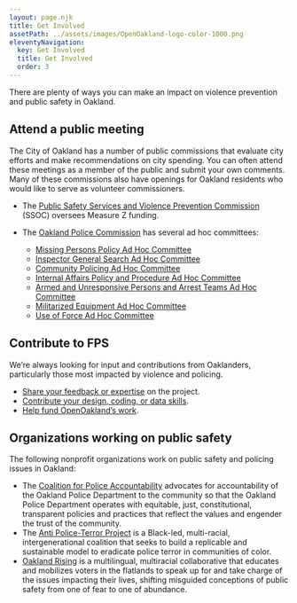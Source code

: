 ```yaml
---
layout: page.njk
title: Get Involved
assetPath: ../assets/images/OpenOakland-logo-color-1000.png
eleventyNavigation:
  key: Get Involved
  title: Get Involved
  order: 3
---
```


There are plenty of ways you can make an impact on violence prevention and public safety in Oakland.

## Attend a public meeting

The City of Oakland has a number of public commissions that evaluate city efforts and make recommendations on city spending. You can often attend these meetings as a member of the public and submit your own comments. Many of these commissions also have openings for Oakland residents who would like to serve as volunteer commissioners.

- The [Public Safety Services and Violence Prevention Commission](https://www.oaklandca.gov/boards-commissions/public-safety-and-services-violence-prevention-oversight-commission) (SSOC) oversees Measure Z funding.
- The [Oakland Police Commission](https://www.oaklandca.gov/boards-commissions/police-commission) has several ad hoc committees:

  - [Missing Persons Policy Ad Hoc Committee](https://www.oaklandca.gov/resources/missing-persons-policy-ad-hoc-commitee)
  - [Inspector General Search Ad Hoc Committee](https://www.oaklandca.gov/topics/inspector-general-search-ad-hoc-committee)
  - [Community Policing Ad Hoc Committee](https://www.oaklandca.gov/topics/community-policing-ad-hoc-committee)
  - [Internal Affairs Policy and Procedure Ad Hoc Committee](https://www.oaklandca.gov/resources/internal-affairs-division-investigative-procedures-manual-policy-ad-hoc)
  - [Armed and Unresponsive Persons and Arrest Teams Ad Hoc Committee](https://www.oaklandca.gov/topics/armed-and-unresponsive-persons-and-arrest-teams-hoc-committee)
  - [Militarized Equipment Ad Hoc Committee](https://www.oaklandca.gov/resources/ad-hoc-committee-on-militarized-equipment)
  - [Use of Force Ad Hoc Committee](https://www.oaklandca.gov/topics/opd-use-of-force-policy-ad-hoc-committee)

## Contribute to FPS

We’re always looking for input and contributions from Oaklanders, particularly those most impacted by violence and policing.

- [Share your feedback or expertise](https://bit.ly/fps-interest) on the project.
- [Contribute your design, coding, or data skills](https://github.com/openoakland/funding-public-safety).
- [Help fund OpenOakland’s work](https://openoakland.org/donate).

## Organizations working on public safety

The following nonprofit organizations work on public safety and policing issues in Oakland:

- The [Coalition for Police Accountability](https://www.coalitionforpoliceaccountability.com/about) advocates for accountability of the Oakland Police Department to the community so that the Oakland Police Department operates with equitable, just, constitutional, transparent policies and practices that reflect the values and engender the trust of the community.
- The [Anti Police-Terror Project](https://www.antipoliceterrorproject.org/) is a Black-led, multi-racial, intergenerational coalition that seeks to build a replicable and sustainable model to eradicate police terror in communities of color.
- [Oakland Rising](https://www.oaklandrising.org/) is a multilingual, multiracial collaborative that educates and mobilizes voters in the flatlands to speak up for and take charge of the issues impacting their lives, shifting misguided conceptions of public safety from one of fear to one of abundance.
